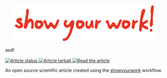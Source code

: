 <p align="center">
<a href="https://github.com/showyourwork/showyourwork">
<img width = "450" src="https://raw.githubusercontent.com/showyourwork/.github/main/images/showyourwork.png" alt="showyourwork"/>
</a>

asdf
<br>
<br>
<a href="https://github.com/mkenworthy/asdf3/actions/workflows/build.yml">
<img src="https://github.com/mkenworthy/asdf3/actions/workflows/build.yml/badge.svg?branch=main" alt="Article status"/>
</a>
<a href="https://github.com/mkenworthy/asdf3/raw/main-pdf/arxiv.tar.gz">
<img src="https://img.shields.io/badge/article-tarball-blue.svg?style=flat" alt="Article tarball"/>
</a>
<a href="https://github.com/mkenworthy/asdf3/raw/main-pdf/ms.pdf">
<img src="https://img.shields.io/badge/article-pdf-blue.svg?style=flat" alt="Read the article"/>
</a>
</p>

An open source scientific article created using the [showyourwork](https://github.com/showyourwork/showyourwork) workflow.
